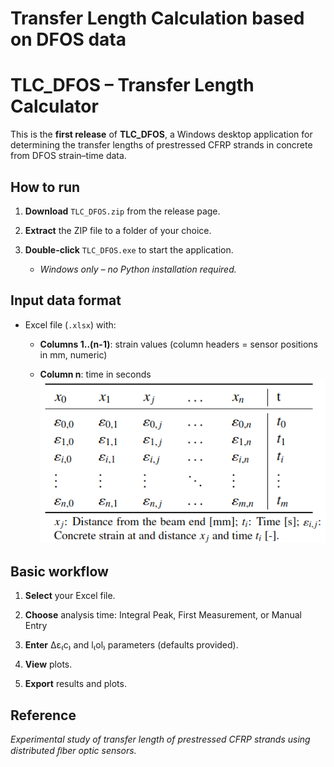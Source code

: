 # Transfer Length Calculation based on DFOS data
# TLC_DFOS – Transfer Length Calculator


This is the **first release** of **TLC_DFOS**, a Windows desktop application for determining the transfer lengths of prestressed CFRP strands in concrete from DFOS strain–time data.

 

## How to run

1. **Download** `TLC_DFOS.zip` from the release page. 

2. **Extract** the ZIP file to a folder of your choice. 

3. **Double-click** `TLC_DFOS.exe` to start the application. 

   - *Windows only – no Python installation required.*

 

## Input data format

- Excel file (`.xlsx`) with:

  - **Columns 1..(n-1)**: strain values (column headers = sensor positions in mm, numeric) 

  - **Column n**: time in seconds
    ![Alt text](table.png)

 

## Basic workflow

1. **Select** your Excel file. 

2. **Choose** analysis time: Integral Peak, First Measurement, or Manual Entry 

3. **Enter** Δε₍c₎ and l₍ol₎ parameters (defaults provided). 

4. **View** plots. 

5. **Export** results and plots.

 

## Reference

*Experimental study of transfer length of prestressed CFRP strands using distributed ﬁber optic sensors.*




